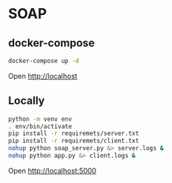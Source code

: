 # SOAP

## docker-compose

```bash
docker-compose up -d
```

Open [http://localhost](http://localhost)

## Locally

```bash
python -m venv env
. env/bin/activate
pip install -r requiremets/server.txt
pip install -r requiremets/client.txt
nohup python soap_server.py &> server.logs &
nohup python app.py &> client.logs &
```

Open [http://localhost:5000](http://localhost:5000)

